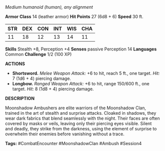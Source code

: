 *Medium humanoid (human), any alignment*

**Armor Class** 14 (leather armor)
**Hit Points** 27 (6d8 + 6)
**Speed** 30 ft.

| STR | DEX | CON | INT | WIS | CHA |
|-----|-----|-----|-----|-----|-----|
| 11  | 18  | 12  | 13  | 14  | 11  |

**Skills** Stealth +8, Perception +4
**Senses** passive Perception 14
**Languages** Common
**Challenge** 1/2 (100 XP)

**ACTIONS**

- **Shortsword.** *Melee Weapon Attack:* +6 to hit, reach 5 ft., one target. *Hit:* 7 (1d6 + 4) piercing damage.
- **Longbow.** *Ranged Weapon Attack:* +6 to hit, range 150/600 ft., one target. *Hit:* 8 (1d8 + 4) piercing damage.

**DESCRIPTION**

Moonshadow Ambushers are elite warriors of the Moonshadow Clan, trained in the art of stealth and surprise attacks. Cloaked in shadows, they wear dark fabrics that blend seamlessly with the night. Their faces are often covered by masks or veils, leaving only their piercing eyes visible. Silent and deadly, they strike from the darkness, using the element of surprise to overwhelm their enemies before vanishing without a trace.

**Tags:** #CombatEncounter #MoonshadowClan #Ambush #Session4
